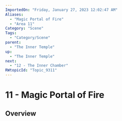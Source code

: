 ```yaml
---
ImportedOn: "Friday, January 27, 2023 12:02:47 AM"
Aliases:
  - "Magic Portal of Fire"
  - "Area 11"
Category: "Scene"
Tags:
  - "Category/Scene"
parent:
  - "The Inner Temple"
up:
  - "The Inner Temple"
next:
  - "12 - The Inner Chamber"
RWtopicId: "Topic_9311"
---
```

# 11 - Magic Portal of Fire
## Overview
